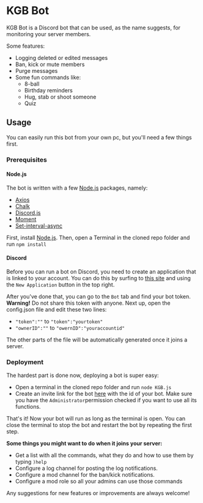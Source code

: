 # KGB Bot
KGB Bot is a Discord bot that can be used, as the name suggests, for monitoring your server members. 

Some features:
* Logging deleted or edited messages
* Ban, kick or mute members
* Purge messages
* Some fun commands like:
    * 8-ball
    * Birthday reminders
    * Hug, stab or shoot someone
    * Quiz

## Usage
You can easily run this bot from your own pc, but you'll need a few things first.

### Prerequisites
#### Node.js
The bot is written with a few [Node.js](https://nodejs.org/en/) packages, namely:
* [Axios](https://github.com/axios/axios)
* [Chalk](https://www.npmjs.com/package/chalk)
* [Discord.js](https://discord.js.org/#/)
* [Moment](https://momentjs.com/)
* [Set-interval-async](https://www.npmjs.com/package/set-interval-async)
 
First, install [Node.js](https://nodejs.org/en/). Then, open a Terminal in the cloned repo folder and run `npm install`

#### Discord
Before you can run a bot on Discord, you need to create an application that is linked to your account. You can do this by surfing to [this site](https://discord.com/developers/applications/) and using the `New Application` button in the top right. 

After you've done that, you can go to the `Bot` tab and find your bot token. **Warning!** Do not share this token with anyone. Next up, open the config.json file and edit these two lines:
* `"token":""` to `"token":"yourtoken"`
* `"ownerID":""` to `"owernID":"youraccountid"`

The other parts of the file will be automatically generated once it joins a server.

### Deployment
The hardest part is done now, deploying a bot is super easy:
* Open a terminal in the cloned repo folder and run `node KGB.js`
* Create an invite link for the bot [here](https://discordapi.com/permissions.html) with the id of your bot. Make sure you have the `Administrator`permission checked if you want to use all its functions.

That's it! Now your bot will run as long as the terminal is open. You can close the terminal to stop the bot and restart the bot by repeating the first step.

**Some things you might want to do when it joins your server:**
* Get a list with all the commands, what they do and how to use them by typing `)help`
* Configure a log channel for posting the log notifications.
* Configure a mod channel for the ban/kick notifications.
* Configure a mod role so all your admins can use those commands


Any suggestions for new features or improvements are always welcome!